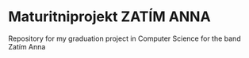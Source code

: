 # Maturitniprojekt ZATÍM ANNA
Repository for my graduation project in Computer Science for the band Zatím Anna

